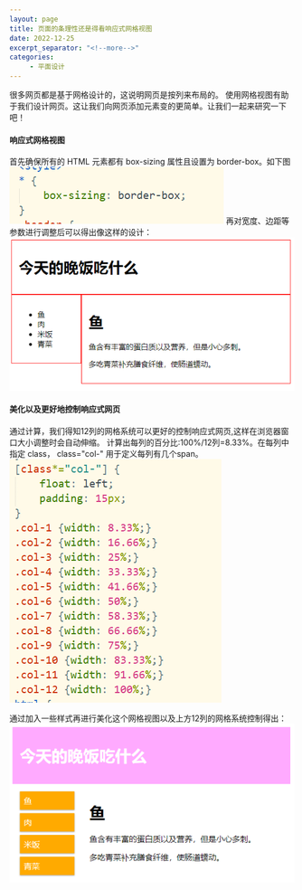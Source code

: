 ```yaml
---
layout: page
title: 页面的条理性还是得看响应式网格视图
date: 2022-12-25
excerpt_separator: "<!--more-->"
categories:
     - 平面设计
---
```


很多网页都是基于网格设计的，这说明网页是按列来布局的。
使用网格视图有助于我们设计网页。这让我们向网页添加元素变的更简单。让我们一起来研究一下吧！

<!--more-->

#### 响应式网格视图

首先确保所有的 HTML 元素都有 box-sizing 属性且设置为 border-box。如下图
![](assets/images/pmsj/net_code.png)
再对宽度、边距等参数进行调整后可以得出像这样的设计：
![](assets/images/pmsj/netu.png)

#### 美化以及更好地控制响应式网页

通过计算，我们得知12列的网格系统可以更好的控制响应式网页,这样在浏览器窗口大小调整时会自动伸缩。
计算出每列的百分比:100%/12列=8.33%。在每列中指定 class， class="col-" 用于定义每列有几个span。
![](assets/images/pmsj/neta_code.png)

通过加入一些样式再进行美化这个网格视图以及上方12列的网格系统控制得出：
![](assets/images/pmsj/netb.png)

